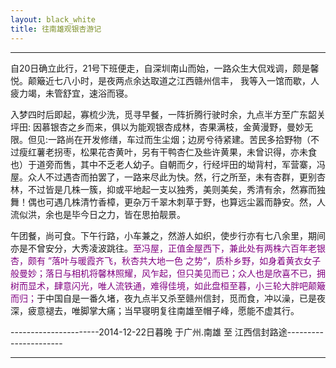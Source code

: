 ```yaml
---
layout: black_white
title: 往南雄观银杏游记
---
```


---
自20日确立此行，21号下班便走，自深圳南山而始，一路众生大侃戏调，颇是馨悦。颠簸近七八小时，是夜两点余达取道之江西赣州信丰，
我等入一馆而歇，人疲力竭，未管舒宜，速浴而寝。

入梦四时后即起，寡梳少洗，觅寻早餐，一阵折腾行驶时余，九点半方至广东韶关坪田: 因慕银杏之乡而来，俱以为能观银杏成林，杏果满枝，金黄漫野，曼妙无限。但见:一路尚在开发修缮，车过而生尘烟；边房兮待紧建。苦民多拾野物（不过瘦红薯老拐枣，松果花杏黄叶，另有干鸭杏仁及些许黄果，未曾识得，亦未食也）于道旁而售，其中不乏老人幼子。自朝而夕，行经坪田的坳背村，军营寨，冯屋。众人不过遇杏而拍罢了，一路来尽此为快。然，行之所至，未有杏群，更别杏林，不过皆是几株一簇，抑或平地起一支以独秀，美则美矣，秀清有余，然寡而独舞！偶也可遇几株清竹香樟，更杂万千翠木刺草于野，也算远尘嚣而静安。然，人流似洪，余也是毕今日之力，皆在思拍靓景。

午团餐，尚可食。下午行路，小车兼之，然游人如织，使步行亦有七八余里，期间亦是不曾安分，大秀凌波跳往。<font color="purple">至冯屋，正值金屋西下，兼此处有两株六百年老银杏，颇有 ”落叶与暖霞齐飞，秋杏共大地一色 之势“，质朴乡野，如身着黄衣女子般曼妙；落日与相机将馨林照耀，风乍起，但只美见而已；众人也是欣喜不已，拥树而显术，肆意闪光，唯人流铁通，难得佳境，如此盘桓至暮，小三轮大胖吧颠簸而归；</font>于中国自是一番久堵，夜九点半又杀至赣州信封，觅而食，冲以澡，已是夜深，疲意褪去，唯脚掌大痛；当早寝明复往南雄至帽子峰，愿能不虚其行。

----------------------2014-12-22日暮晚 于广州.南雄 至 江西信封路途----------------------

---